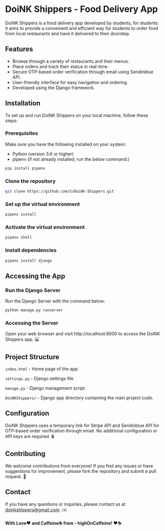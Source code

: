 # DoiNK Shippers - Food Delivery App

DoiNK Shippers is a food delivery app developed by students, for students. It aims to provide a convenient and efficient way for students to order food from local restaurants and have it delivered to their doorstep.

## Features

- Browse through a variety of restaurants and their menus.
- Place orders and track their status in real-time.
- Secure OTP-based order verification through email using Sendinblue API.
- User-friendly interface for easy navigation and ordering.
- Developed using the Django framework.

## Installation

To set up and run DoiNK Shippers on your local machine, follow these steps:

### Prerequisites

Make sure you have the following installed on your system:

- Python (version 3.6 or higher)
- pipenv (if not already installed, run the below command:)
```bash
pip install pipenv
```

### Clone the repository

```bash
git clone https://github.com/S/DoiNk-Shippers.git
```

### Set up the virtual environment

```bash
pipenv install
```

### Activate the virtual environment

```bash
pipenv shell
```

### Install dependencies

```bash
pipenv install django
```

## Accessing the App

### Run the Django Server

Run the Django Server with the command below:
```bash
python manage.py runserver
```

### Accessing the Server

Open your web browser and visit http://localhost:8000 to access the DoiNK Shippers app. 💻

## Project Structure

`index.html` - Home page of the app.

`settings.py` - Django settings file.

`manage.py` - Django management script.

`DoiNKShippers/` - Django app directory containing the main project code.

## Configuration

DoiNK Shippers uses a temporary link for Stripe API and Sendinblue API for OTP-based order verification through email. No additional configuration or API keys are required. 🔒

## Contributing

We welcome contributions from everyone! If you find any issues or have suggestions for improvement, please fork the repository and submit a pull request. 🚀

## Contact
If you have any questions or inquiries, please contact us at doinkshippers@gmail.com. ✉️

#### With Love❤️ and Caffeine☕️ from - highOnCaffeine! ❤️☕️

